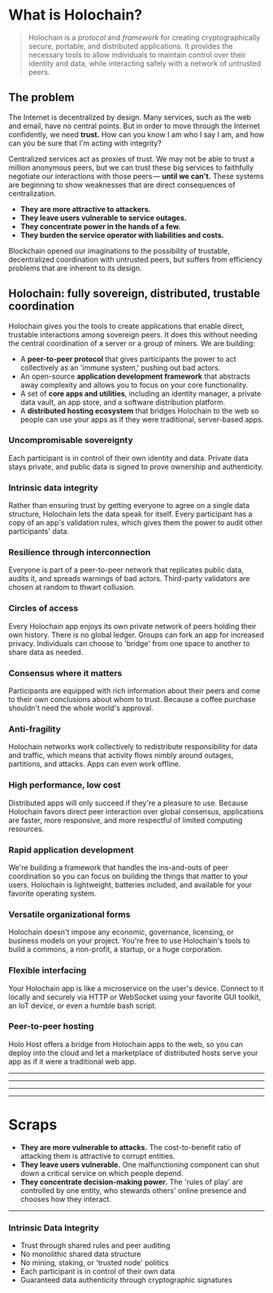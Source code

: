 # What is Holochain?

> Holochain is a _protocol_ and _framework_ for creating cryptographically secure, portable, and distributed applications. It provides the necessary tools to allow individuals to maintain control over their identity and data, while interacting safely with a network of untrusted peers.

## The problem

The Internet is decentralized by design. Many services, such as the web and email, have no central points. But in order to move through the Internet confidently, we need **trust.** How can you know I am who I say I am, and how can you be sure that I'm acting with integrity?

Centralized services act as proxies of trust. We may not be able to trust a million anonymous peers, but we can trust these big services to faithfully negotiate our interactions with those peers — **until we can't.** These systems are beginning to show weaknesses that are direct consequences of centralization.

* **They are more attractive to attackers.**
* **They leave users vulnerable to service outages.**
* **They concentrate power in the hands of a few.**
* **They burden the service operator with liabilities and costs.**

Blockchain opened our imaginations to the possibility of trustable, decentralized coordination with untrusted peers, but suffers from efficiency problems that are inherent to its design.

## Holochain: fully sovereign, distributed, trustable coordination

Holochain gives you the tools to create applications that enable direct, trustable interactions among sovereign peers. It does this without needing the central coordination of a server or a group of miners. We are building:

* A **peer-to-peer protocol** that gives participants the power to act collectively as an 'immune system,' pushing out bad actors.
* An open-source **application development framework** that abstracts away complexity and allows you to focus on your core functionality.
* A set of **core apps and utilities**, including an identity manager, a private data vault, an app store, and a software distribution platform.
* A **distributed hosting ecosystem** that bridges Holochain to the web so people can use your apps as if they were traditional, server-based apps.

### Uncompromisable sovereignty

Each participant is in control of their own identity and data. Private data stays private, and public data is signed to prove ownership and authenticity.

### Intrinsic data integrity

Rather than ensuring trust by getting everyone to agree on a single data structure, Holochain lets the data speak for itself. Every participant has a copy of an app's validation rules, which gives them the power to audit other participants' data.

### Resilience through interconnection

Everyone is part of a peer-to-peer network that replicates public data, audits it, and spreads warnings of bad actors. Third-party validators are chosen at random to thwart collusion.

### Circles of access

Every Holochain app enjoys its own private network of peers holding their own history. There is no global ledger. Groups can fork an app for increased privacy. Individuals can choose to 'bridge' from one space to another to share data as needed.

### Consensus where it matters

Participants are equipped with rich information about their peers and come to their own conclusions about whom to trust. Because a coffee purchase shouldn't need the whole world's approval.

### Anti-fragility

Holochain networks work collectively to redistribute responsibility for data and traffic, which means that activity flows nimbly around outages, partitions, and attacks. Apps can even work offline.

### High performance, low cost

Distributed apps will only succeed if they're a pleasure to use. Because Holochain favors direct peer interaction over global consensus, applications are faster, more responsive, and more respectful of limited computing resources.

### Rapid application development

We're building a framework that handles the ins-and-outs of peer coordination so you can focus on building the things that matter to your users. Holochain is lightweight, batteries included, and available for your favorite operating system.

### Versatile organizational forms

Holochain doesn't impose any economic, governance, licensing, or business models on your project. You're free to use Holochain's tools to build a commons, a non-profit, a startup, or a huge corporation.

### Flexible interfacing

Your Holochain app is like a microservice on the user's device. Connect to it locally and securely via HTTP or WebSocket using your favorite GUI toolkit, an IoT device, or even a humble bash script.

### Peer-to-peer hosting

Holo Host offers a bridge from Holochain apps to the web, so you can deploy into the cloud and let a marketplace of distributed hosts serve your app as if it were a traditional web app.

---
---
---
---

# Scraps

* **They are more vulnerable to attacks.** The cost-to-benefit ratio of attacking them is attractive to corrupt entities.
* **They leave users vulnerable.** One malfunctioning component can shut down a critical service on which people depend.
* **They concentrate decision-making power.** The 'rules of play' are controlled by one entity, who stewards others' online presence and chooses how they interact.

---

### Intrinsic Data Integrity

* Trust through shared rules and peer auditing
* No monolithic shared data structure
* No mining, staking, or 'trusted node' politics
* Each participant is in control of their own data
* Guaranteed data authenticity through cryptographic signatures
